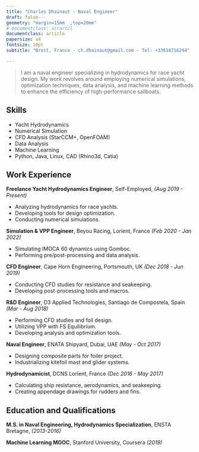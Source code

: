 ```yaml
---
title: "Charles Dhainaut - Naval Engineer"
draft: false---
geometry: "margin=15mm	,top=20mm"
# documentclass: scrartcl
documentclass: article
papersize: a4
fontsize: 10pt
subtitle: "Brest, France - ch.dhainaut@gmail.com - Tel: +33618716294"

---
```

<!-- *I am a naval engineer specialized in hydrodynamics for race yacht design. My expertise lies in optimizing hydrodynamic designs, utilizing numerical simulation, and enhancing performance across diverse yacht design aspects.* -->
> I am a naval engineer specializing in hydrodynamics for race yacht design. My work revolves around employing numerical simulations, optimization techniques, data analysis, and machine learning methods to enhance the efficiency of high-performance sailboats.

<!-- 
## Summary

> I am a Brest-based freelance engineer specialized in hydrodynamics for race yacht design. My expertise lies in optimizing hydrodynamic designs, utilizing numerical simulation, and enhancing performance across diverse yacht design aspects. With a background in naval architecture, I am dedicated to delivering innovative solutions that advance hydrodynamics.

### Skills
- Yacht Hydrodynamics
- Numerical Simulation
- CFD Analysis
- Python, Java, Linux -->
## Skills

- Yacht Hydrodynamics
- Numerical Simulation
- CFD Analysis (StarCCM+, OpenFOAM)
- Data Analysis
-   Machine Learning
- Python, Java, Linux, CAD (Rhino3d, Catia)

## Work Experience

**Freelance Yacht Hydrodynamics Engineer**, Self-Employed, *(Aug 2019 - Present)*

- Analyzing hydrodynamics for race yachts.
- Developing tools for design optimization.
- Conducting numerical simulations.

**Simulation & VPP Engineer**, Beyou Racing, Lorient, France *(Feb 2020 - Jan 2022)*

- Simulating IMOCA 60 dynamics using Gomboc.
- Performing pre/post-processing and data analysis.

**CFD Engineer**, Cape Horn Engineering, Portsmouth, UK *(Dec 2018 - Jun 2019)*

- Conducting CFD studies for resistance and seakeeping.
- Developing post-processing tools and macros.

**R&D Engineer**, D3 Applied Technologies, Santiago de Compostela, Spain *(Mar - Aug 2018)*

- Performing CFD studies and foil design.
- Utilizing VPP with FS Equilibrium.
- Developing analysis and optimization tools.

**Naval Engineer**, ENATA Shipyard, Dubai, UAE *(May - Oct 2017)*

- Designing composite parts for foiler project.
- Industrializing kitefoil mast and glider systems.

**Hydrodynamicist**, DCNS Lorient, France *(Dec 2016 - May 2017)*

- Calculating ship resistance, aerodynamics, and seakeeping.
- Creating appendage drawings for rudders and fins.

## Education and Qualifications

**M.S. in Naval Engineering, Hydrodynamics Specialization**, ENSTA Bretagne, *(2013-2016)*

**Machine Learning MOOC**, Stanford University, Coursera *(2019)*

